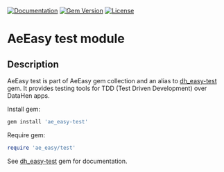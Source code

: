 [![Documentation](http://img.shields.io/badge/docs-rdoc.info-blue.svg)](http://rubydoc.org/gems/ae_easy-test/frames)
[![Gem Version](https://badge.fury.io/rb/ae_easy-test.svg)](http://github.com/answersengine/ae_easy-test/releases)
[![License](http://img.shields.io/badge/license-MIT-yellowgreen.svg)](#license)

# AeEasy test module
## Description

AeEasy test is part of AeEasy gem collection and an alias to [dh_easy-test](https://github.com/DataHenOfficial/dh_easy-test/) gem. It provides testing tools for TDD (Test Driven Development) over DataHen apps.

Install gem:
```ruby
gem install 'ae_easy-test'
```

Require gem:
```ruby
require 'ae_easy/test'
```

See [dh_easy-test](https://github.com/DataHenOfficial/dh_easy-test/) gem for documentation.

